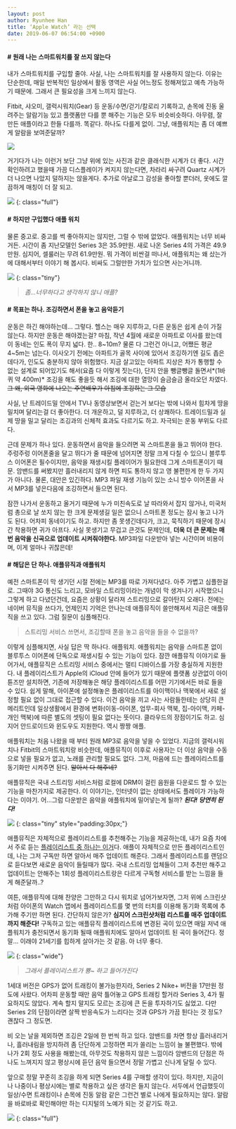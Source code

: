 ```yaml
---
layout: post
author: Ryunhee Han
title: ‘Apple Watch’ 라는 선택
date: 2019-06-07 06:54:00 +0900
---
```



#### # 원래 나는 스마트워치를 잘 쓰지 않는다

내가 스마트워치를 구입할 줄야. 사실, 나는 스마트워치를 잘 사용하지 않는다. 이유는 단순한데, 매일 반복적인 일상에서 활동 영역은 사실 어느정도 정해져있고 예측 가능하기 때문에. 그래서 큰 필요성을 크게 느끼지 않는다.

Fitbit, 샤오미, 갤럭시워치(Gear) 등 운동/수면/걷기/칼로리 기록하고, 손목에 진동 울려주는 알람기능 있고 플랫폼만 다를 뿐 해주는 기능은 모두 비슷비슷하다. 아무렴, 잘 만든 애플이라고 한들 다를까. 똑같다. 하나도 다를게 없이. 그냥, 애플워치는 좀 더 예쁘게 알람을 보여준달까?

![](https://live.staticflickr.com/65535/48015234677_e8596903a8_b.jpg)

거기다가 나는 이런거 보단 그냥 위에 있는 사진과 같은 클래식한 시계가 더 좋다. 시간 확인하려고 했을때 가끔 디스플레이가 켜지지 않는다면, 차라리 싸구려 Quartz 시계가 더 나으면 나았지 덜하지는 않을게다. 추가로 아날로그 감성을 좋아할 뿐더러, 옷에도 깔끔하게 매칭이 더 잘 되고.


![](https://live.staticflickr.com/65535/48015095561_db1b18211f_k.jpg)
{: class="full"}

#### # 하지만 구입했다 애플 워치
물론 중고로. 중고를 썩 좋아하지는 않지만, 그럴 수 밖에 없었다. 애플워치는 너무 비싸거든. 시간이 좀 지난모델인 Series 3은 35.9만원. 새로 나온 Series 4의 가격은 49.9만원. 심지어, 셀룰러는 무려 61.9만원. 뭐 가격이 비싼걸 떠나서, 애플워치는 왜 샀는가에 대해서부터 이야기 해 봅시다. 비싸도 그럴만한 가치가 있으면 사는거니까. 

![](https://live.staticflickr.com/65535/48015209498_43554cda1e_c.jpg)
{: class="tiny"}

> *좀...너무하다고 생각하지 않니 애플?*

#### # 목표는 하나. 조깅하면서 폰을 놓고 음악듣기
운동은 하긴 해야하는데... 그렇다. 헬스는 매우 지루하고, 다른 운동은 쉽게 손이 가질 않는다. 하지만 운동은 해야겠는걸? 마침, 작년 4월에 새로운 아파트로 이사를 왔는데 이 동네는 인도 폭이 무지 넓다. 한.. 8~10m? 물론 다 그런건 아니고, 어쨌든 평균 4~5m는 넘는다. 이사오기 전에는 아파트가 골목 사이에 있어서 조깅하기엔 길도 좁은데다가, 인도도 충분하지 않아 위험했다. 지금 살고있는 아파트 지상은 차가 통행할 수 없는 설계로 되어있기도 해서(요즘 다 이렇게 짓는다), 단지 안을 뺑글뺑글 돌면서*(1바퀴 약 400m)* 조깅을 해도 좋을듯 해서 조깅에 대한 열망이 슬금슬금 올라오던 차였다. ~~그 왜, 외국 영화에 나오는 주연배우가 아침에 조깅하는 그 모습~~ 

사실, 난 트레이드밀 안에서 TV나 동영상보면서 걷는거 보다는 밖에 나와서 힘차게 땅을 밀치며 달리는걸 더 좋아한다. 더 개운하고, 덜 지루하고, 더 상쾌하다. 트레이드밀과 실제 땅을 밀고 달리는 조깅과의 신체적 효과도 다르기도 하고. 자극되는 운동 부위도 다르다.

근데 문제가 하나 있다. 운동하면서 음악을 들으려면 꼭 스마트폰을 들고 뛰어야 한다. 주렁주렁 이어폰줄을 달고 뛰다가 줄 때문에 넘어지면 정말 크게 다칠 수 있으니 블루투스 이어폰은 필수이지만, 음악을 재생시킬 플레이어가 필요한데 그게 스마트폰이기 때문. 암밴드를 써봤지만 흘러내리지 않게 하면 피도 통하지 않고 영 불편한게 한 두 가지가 아니다. 물론, 대안은 있긴하다. MP3 파일 재생 기능이 있는 소니 방수 이어폰을 사서 MP3를 넣은다음에 조깅하면서 들으면 된다. 

잠깐 나가서 운동하고 올거기 때문에 누가 미친속도로 날 따라와서 잡지 않거나, 미국처럼 총으로 날 쏘지 않는 한 크게 문제생길 일은 없으니 스마트폰 정도는 잠시 놓고 나가도 된다. 어차피 동네이기도 하고. 하지만 좀 못생긴데다가, 크고, 묵직하기 때문에 장시간 착용하면 귀가 아프다. 사실 못생기고 무겁고 큰것도 문제인데, **더욱 더 큰 문제는 매번 음악을 신곡으로 업데이트 시켜줘야한다.** MP3파일 다운받아 넣는 시간이며 비용이며, 이게 얼마나 귀찮은데!

#### # 해답은 단 하나. 애플뮤직과 애플워치
예전 스마트폰이 막 생기던 시절 전에는 MP3를 따로 가져다녔다. 아주 가볍고 심플한걸로. 그때야 3G 통신도 느리고, 모바일 스트리밍이라는 개념이 막 생겨나기 시작했으니 그렇게 하고 다녔던건데, 요즘은 상황이 달라져 스트리밍으로 갈아탄지 오래다. 전에는 네이버 뮤직을 쓰다가, 언제인지 기억은 안나는데 애플뮤직이 쓸만해져서 지금은 애플뮤직을 쓰고 있다. 그럼 질문이 심플해진다. 

> 스트리밍 서비스 쓰면서, 조깅할때 폰을 놓고 음악을 들을 수 없을까?

이렇게 심플해지면, 사실 답은 딱 하나다. 애플워치. 애플워치는 음악을 스마트폰 없이 블루투스 이어폰에 단독으로 재생시킬 수 있는 기능이 있다. 잠깐 애플뮤직 이야기로 들어가서, 애플뮤직은 스트리밍 서비스 중에서는 멀티 디바이스를 가장 충실하게 지원한다. 내 플레이리스트가 Apple의 iCloud 안에 들어가 있기 때문에 플랫폼 상관없이 아이튠즈만 설치하면, 기존에 저장해놓은 해당 플레이리스트를 어떤 기기에서든 바로 들을 수 있다. 쉽게 말해, 아이폰에 설정해놓은 플레이리스트를 아이맥이나 맥북에서 새로 설정할 필요 없이 그대로 접근할 수 있다. 이건 음악을 끼고 사는 사람들한테는 상당히 큰 메리트인데 일상생활에서 환경에 변화(이동-아이폰, 업무-회사 맥북, 집-아이맥, 카페-개인 맥북)에 따른 별도의 셋팅이 필요 없다는 뜻이다. 클라우드의 장점이기도 하고. 심지어 안드로이드와 윈도우도 지원한다. 역시 짱짱 애플.

애플워치는 처음 나왔을 때 부터 원래 MP3로 음악을 넣을 수 있었다. 지금의 갤럭시워치나 Fitbit의 스마트워치랑 비슷한데, 애플뮤직이 이후로 사용자는 더 이상 음악을 수동으로 넣을 필요가 없고, 노래를 관리할 필요도 없다. 그저, 마음에 드는 플레이리스트를 동기화만 시켜주면 된다. ~~알아서 다 해주네?~~

애플뮤직은 국내 스트리밍 서비스처럼 로컬에 DRM이 걸린 음원을 다운로드 할 수 있는 기능을 마찬가지로 제공한다. 이 이야기는, 인터넷이 없는 상태에서도 플레이가 가능하다는 이야기. 어...그럼 다운받은 음악을 애플워치에 밀어넣는게 될까? ***된다! 당연히 된다!*** 


![](https://live.staticflickr.com/65535/48015445768_ca655c1c4f_c.jpg)
{: class="tiny" style="padding:30px;"}



애플뮤직은 자체적으로 플레이리스트를 추천해주는 기능을 제공하는데, 내가 요즘 차에서 주로 듣는 [플레이리스트 중 하나는 이거](https://music.apple.com/us/playlist/chill-house/pl.bd55c25265aa4de8b3fc3e0960751846)다. 애플이 자체적으로 만든 플레이리스트인데, 나는 그저 구독만 하면 알아서 매주 업데이트 해준다. 그래서 플레이리스트를 랜덤으로 듣다보면 새로운 음악이 들릴때가 많다. 국내 스트리밍 업체들이 그저 추천만 해주고 업데이트는 안해주는 1회성 플레이리스트랑은 다르게 구독형 서비스를 받는 느낌을 들게 해준달까..?

여튼, 애플뮤직에 대해 찬양은 그만하고 다시 워치로 넘어가보자면, 그저 위에 스크린샷처럼 아이폰의 Watch 앱에서 플레이리스트를 몇 번의 터치를 이용해 동기화 목록에 추가해 주기만 하면 된다. 간단하지 않은가? **심지어 스크린샷처럼 리스트를 매주 업데이트까지 해준다!** 구독하고 있는 애플뮤직 플레이리스트에 변경된 곡이 있으면 매일 저녁 애플워치가 충전되면서 동기화 될때 애플워치에도 알아서 업데이트 된 곡이 들어간다. 정말... 이래야 21세기를 힙하게 살아가는 것 같음. 아 너무 좋다.


![](https://live.staticflickr.com/65535/48015609558_fa64944c40_k.jpg)
{: class="wide"}

> *그래서 플레이리스트가 뿅~ 하고 들어가진다*

1세대 버전은 GPS가 없어 트래킹이 불가능한지라, Series 2 Nike+ 버전을 17만원 정도에 사왔다. 어차피 운동할 때만 음악 틀어놓고 GPS 트래킹 할거라 Series 3, 4가 필요하지도 않았다. 계속 할지 말지도 모르는 조깅에 큰 돈을 투자하기도 싫었고. 다만 Series 2의 단점이라면 살짝 반응속도가 느리다는 것과 GPS가 가끔 튄다는 것 정도? 괜찮다 그 정도면.

비 오는 날을 제외하면 조깅은 2일에 한 번씩 하고 있다. 암밴드를 차면 항상 흘러내리거나, 흘러내림을 방지하려 좀 단단하게 고정하면 피가 쏠리는 느낌이 늘 불편했다. 밖에 나가 2회 정도 사용을 해봤는데, 아무것도 착용하지 않은 느낌이라 암밴드의 단점은 하나도 느껴지지 않고 평상시에 듣던 음악 들으면서 정말 가볍고 신나게 달릴 수 있다. 

앞으로 정말 꾸준히 조깅을 하게 되면 Series 4를 구매할 생각이 있다. 하지만, 지금이나 나중이나 평상시에는 별로 착용하고 싶은 생각은 들지 않는다. 서두에서 언급했듯이 일상/수면 트래킹이나 손목에 진동 알람 같은 그런건 별로 나에게 필요하지는 않다. 알람을 바로바로 확인해야만 하는 디지털의 노예가 되는 것 같기도 하고.

![](https://live.staticflickr.com/65535/48015586391_3eb51ed721_k.jpg)
{: class="full"}